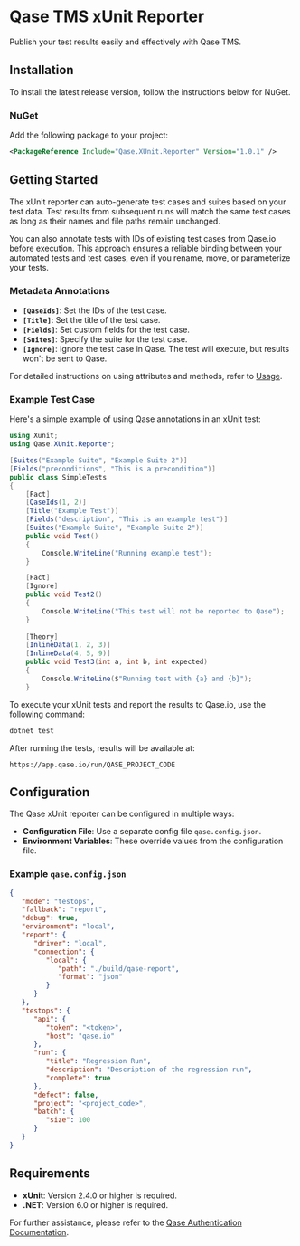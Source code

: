 # Qase TMS xUnit Reporter

Publish your test results easily and effectively with Qase TMS.

## Installation

To install the latest release version, follow the instructions below for NuGet.

### NuGet

Add the following package to your project:

```xml
<PackageReference Include="Qase.XUnit.Reporter" Version="1.0.1" />
```

## Getting Started

The xUnit reporter can auto-generate test cases and suites based on your test data. Test results from subsequent runs
will match the same test cases as long as their names and file paths remain unchanged.

You can also annotate tests with IDs of existing test cases from Qase.io before execution. This approach ensures a
reliable binding between your automated tests and test cases, even if you rename, move, or parameterize your tests.

### Metadata Annotations

- **`[QaseIds]`**: Set the IDs of the test case.
- **`[Title]`**: Set the title of the test case.
- **`[Fields]`**: Set custom fields for the test case.
- **`[Suites]`**: Specify the suite for the test case.
- **`[Ignore]`**: Ignore the test case in Qase. The test will execute, but results won't be sent to Qase.

For detailed instructions on using attributes and methods, refer to [Usage](docs/usage.md).

### Example Test Case

Here's a simple example of using Qase annotations in an xUnit test:

```csharp
using Xunit;
using Qase.XUnit.Reporter;

[Suites("Example Suite", "Example Suite 2")]
[Fields("preconditions", "This is a precondition")]
public class SimpleTests
{
    [Fact]
    [QaseIds(1, 2)]
    [Title("Example Test")]
    [Fields("description", "This is an example test")]
    [Suites("Example Suite", "Example Suite 2")]
    public void Test()
    {
        Console.WriteLine("Running example test");
    }

    [Fact]
    [Ignore]
    public void Test2()
    {
        Console.WriteLine("This test will not be reported to Qase");
    }
    
    [Theory]
    [InlineData(1, 2, 3)]
    [InlineData(4, 5, 9)]
    public void Test3(int a, int b, int expected)
    {
        Console.WriteLine($"Running test with {a} and {b}");
    }
```

To execute your xUnit tests and report the results to Qase.io, use the following command:

```bash
dotnet test
```

After running the tests, results will be available at:

```
https://app.qase.io/run/QASE_PROJECT_CODE
```

## Configuration

The Qase xUnit reporter can be configured in multiple ways:

- **Configuration File**: Use a separate config file `qase.config.json`.
- **Environment Variables**: These override values from the configuration file.

### Example `qase.config.json`

```json
{
   "mode": "testops",
   "fallback": "report",
   "debug": true,
   "environment": "local",
   "report": {
      "driver": "local",
      "connection": {
         "local": {
            "path": "./build/qase-report",
            "format": "json"
         }
      }
   },
   "testops": {
      "api": {
         "token": "<token>",
         "host": "qase.io"
      },
      "run": {
         "title": "Regression Run",
         "description": "Description of the regression run",
         "complete": true
      },
      "defect": false,
      "project": "<project_code>",
      "batch": {
         "size": 100
      }
   }
}
```

## Requirements

- **xUnit**: Version 2.4.0 or higher is required.
- **.NET**: Version 6.0 or higher is required.

For further assistance, please refer to
the [Qase Authentication Documentation](https://developers.qase.io/#authentication).
